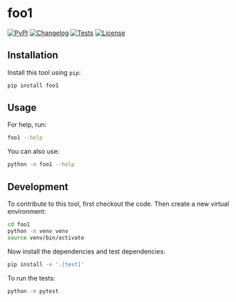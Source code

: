 # foo1

[![PyPI](https://img.shields.io/pypi/v/foo1.svg)](https://pypi.org/project/foo1/)
[![Changelog](https://img.shields.io/github/v/release/bryanhann/foo1?include_prereleases&label=changelog)](https://github.com/bryanhann/foo1/releases)
[![Tests](https://github.com/bryanhann/foo1/actions/workflows/test.yml/badge.svg)](https://github.com/bryanhann/foo1/actions/workflows/test.yml)
[![License](https://img.shields.io/badge/license-Apache%202.0-blue.svg)](https://github.com/bryanhann/foo1/blob/master/LICENSE)



## Installation

Install this tool using `pip`:
```bash
pip install foo1
```
## Usage

For help, run:
```bash
foo1 --help
```
You can also use:
```bash
python -m foo1 --help
```
## Development

To contribute to this tool, first checkout the code. Then create a new virtual environment:
```bash
cd foo1
python -m venv venv
source venv/bin/activate
```
Now install the dependencies and test dependencies:
```bash
pip install -e '.[test]'
```
To run the tests:
```bash
python -m pytest
```
